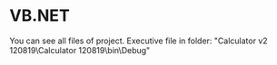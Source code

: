# VB.NET
You can see all files of project.
Executive file in folder: "Calculator v2 120819\Calculator 120819\bin\Debug"
